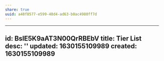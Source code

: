 ```yaml
---
share: true
uuid: a48f8577-e599-48d4-ad63-b0ac4980ff7d
---
```

---
id: BslE5K9aAT3N00QrRBEbV
title: Tier List
desc: ''
updated: 1630155109989
created: 1630155109989
---

